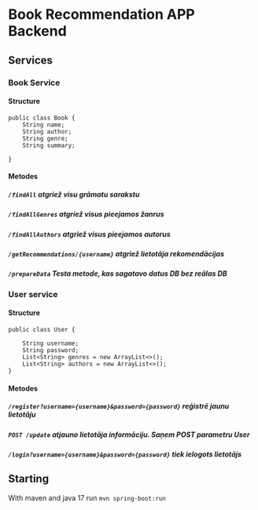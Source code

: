 # Book Recommendation APP Backend


## Services
### Book Service
#### Structure
```
public class Book {
    String name;
    String author;
    String genre;
    String summary;

}
```
#### Metodes
##### ``/findAll`` atgriež visu grāmatu sarakstu
##### ``/findAllGenres`` atgriež visus pieejamos žanrus
##### ``/findAllAuthors`` atgriež visus pieejamos autorus
##### ``/getRecommendations/{username}`` atgriež lietotāja rekomendācijas 
##### ``/prepareData`` Testa metode, kas sagatavo datus DB bez reālas DB

### User service
#### Structure
```
public class User {

    String username;
    String password;
    List<String> genres = new ArrayList<>();
    List<String> authors = new ArrayList<>();
}
```
#### Metodes
##### ``/register?username={username}&password={password}`` reģistrē jaunu lietotāju
##### `` POST /update `` atjauno lietotāja informāciju. Saņem POST parametru User
##### ``/login?username={username}&password={password}`` tiek ielogots lietotājs

## Starting
With maven and java 17 run ``mvn spring-boot:run``


